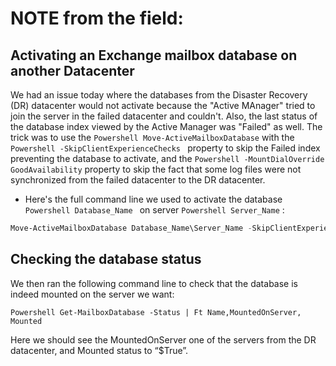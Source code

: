 # NOTE from the field:

## Activating an Exchange mailbox database on another Datacenter 
We had an issue today where the databases from the Disaster Recovery (DR) datacenter would not activate because the "Active MAnager" tried to join the server in the failed datacenter and couldn't.
Also, the last status of the database index viewed by the Active Manager was "Failed" as well.
The trick was to use the ```Powershell Move-ActiveMailboxDatabase``` with the ```Powershell -SkipClientExperienceChecks ``` property to skip the Failed index preventing the database to activate, and the ```Powershell -MountDialOverride GoodAvailability``` property to skip the fact that some log files were not synchronized from the failed datacenter to the DR datacenter.

- Here's the full command line we used to activate the database ```Powershell Database_Name ``` on server ```Powershell Server_Name``` :

```powershell
Move-ActiveMailboxDatabase Database_Name\Server_Name -SkipClientExperienceChecks -MountDialOverRide GoodAvailability 
```

## Checking the database status
We then ran the following command line to check that the database is indeed mounted on the server we want:

```Powershell Get-MailboxDatabase -Status | Ft Name,MountedOnServer, Mounted ```

Here we should see the MountedOnServer one of the servers from the DR datacenter, and Mounted status to “$True”.
